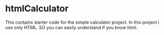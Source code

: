 # htmlCalculator
This contains starter code for the simple calculator project.
In this project i use only HTML.
SO you can easily understand if you know html.

